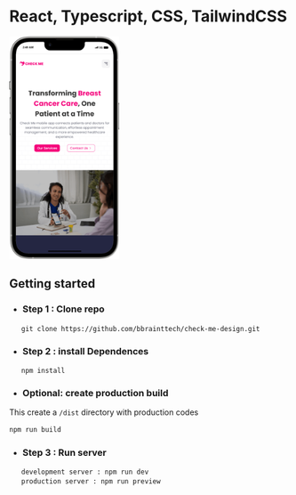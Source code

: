 # React, Typescript, CSS, TailwindCSS
<img src='public/preview/iPhone-13-PRO-MAX.png'
style='height:400px'
/>
## Getting started

- ### Step 1 : Clone repo

```shell
   git clone https://github.com/bbrainttech/check-me-design.git
```

- ### Step 2 : install Dependences

```shell
   npm install
```
- ### Optional: create production build 
This create a `/dist` directory with production codes

```bash
npm run build
``` 
- ### Step 3 : Run server

```bash
   development server : npm run dev
   production server : npm run preview

```
